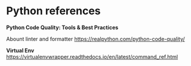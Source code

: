 # Python references

__Python Code Quality: Tools & Best Practices__

Abount linter and formatter
https://realpython.com/python-code-quality/

__Virtual Env__
https://virtualenvwrapper.readthedocs.io/en/latest/command_ref.html